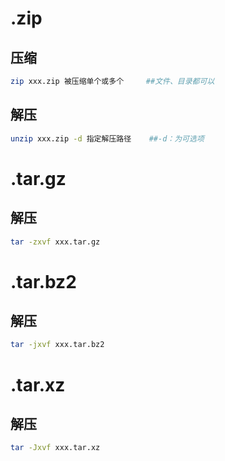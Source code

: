 # .zip

## 压缩

```sh
zip xxx.zip 被压缩单个或多个     ##文件、目录都可以
```

## 解压

```sh
unzip xxx.zip -d 指定解压路径    ##-d：为可选项
```

# .tar.gz

## 解压

```sh
tar -zxvf xxx.tar.gz
```

# .tar.bz2

## 解压

```sh
tar -jxvf xxx.tar.bz2
```

# .tar.xz

## 解压

```sh
tar -Jxvf xxx.tar.xz
```
